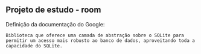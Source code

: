## Projeto de estudo - room

Definição da documentação do Google:
```
Biblioteca que oferece uma camada de abstração sobre o SQLite para permitir um acesso mais robusto ao banco de dados, aproveitando toda a capacidade do SQLite.
```
